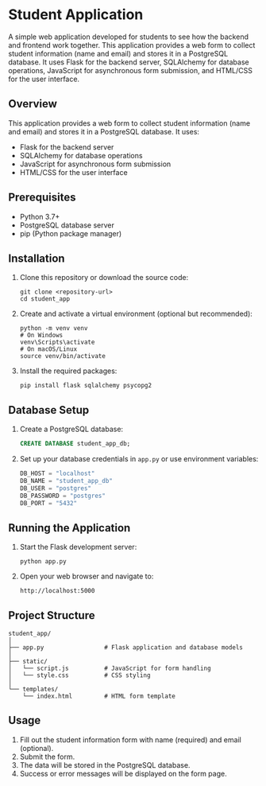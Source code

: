 # Student Application

A simple web application developed for students to see how the backend and frontend work together. This application provides a web form to collect student information (name and email) and stores it in a PostgreSQL database. It uses Flask for the backend server, SQLAlchemy for database operations, JavaScript for asynchronous form submission, and HTML/CSS for the user interface.

## Overview

This application provides a web form to collect student information (name and email) and stores it in a PostgreSQL database. It uses:
- Flask for the backend server
- SQLAlchemy for database operations
- JavaScript for asynchronous form submission
- HTML/CSS for the user interface

## Prerequisites

- Python 3.7+
- PostgreSQL database server
- pip (Python package manager)

## Installation

1. Clone this repository or download the source code:
   ```
   git clone <repository-url>
   cd student_app
   ```

2. Create and activate a virtual environment (optional but recommended):
   ```
   python -m venv venv
   # On Windows
   venv\Scripts\activate
   # On macOS/Linux
   source venv/bin/activate
   ```

3. Install the required packages:
   ```
   pip install flask sqlalchemy psycopg2
   ```

## Database Setup

1. Create a PostgreSQL database:
   ```sql
   CREATE DATABASE student_app_db;
   ```

2. Set up your database credentials in `app.py` or use environment variables:
   ```python
   DB_HOST = "localhost"
   DB_NAME = "student_app_db"
   DB_USER = "postgres"
   DB_PASSWORD = "postgres"
   DB_PORT = "5432"
   ```

## Running the Application

1. Start the Flask development server:
   ```
   python app.py
   ```

2. Open your web browser and navigate to:
   ```
   http://localhost:5000
   ```

## Project Structure

```
student_app/
│
├── app.py                 # Flask application and database models
│
├── static/
│   └── script.js          # JavaScript for form handling
│   └── style.css          # CSS styling
│
└── templates/
    └── index.html         # HTML form template
```
## Usage

1. Fill out the student information form with name (required) and email (optional).
2. Submit the form.
3. The data will be stored in the PostgreSQL database.
4. Success or error messages will be displayed on the form page.
